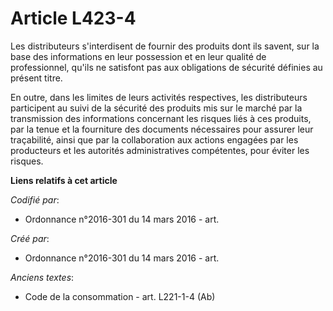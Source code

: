 # Article L423-4

Les distributeurs s'interdisent de fournir des produits dont ils savent, sur la base des informations en leur possession et
en leur qualité de professionnel, qu'ils ne satisfont pas aux obligations de sécurité définies au présent titre.

En outre, dans les limites de leurs activités respectives, les distributeurs participent au suivi de la sécurité des produits
mis sur le marché par la transmission des informations concernant les risques liés à ces produits, par la tenue et la
fourniture des documents nécessaires pour assurer leur traçabilité, ainsi que par la collaboration aux actions engagées par
les producteurs et les autorités administratives compétentes, pour éviter les risques.

**Liens relatifs à cet article**

_Codifié par_:

  - Ordonnance n°2016-301 du 14 mars 2016 - art.

_Créé par_:

  - Ordonnance n°2016-301 du 14 mars 2016 - art.

_Anciens textes_:

  - Code de la consommation - art. L221-1-4 (Ab)
